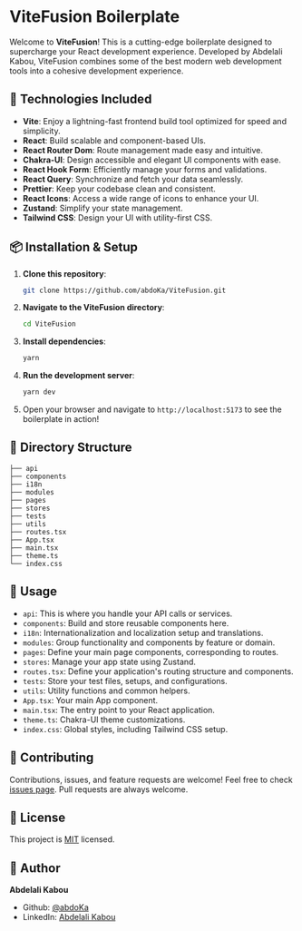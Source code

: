 
# ViteFusion Boilerplate

Welcome to **ViteFusion**! This is a cutting-edge boilerplate designed to supercharge your React development experience. Developed by Abdelali Kabou, ViteFusion combines some of the best modern web development tools into a cohesive development experience.

## 🚀 Technologies Included

- **Vite**: Enjoy a lightning-fast frontend build tool optimized for speed and simplicity.
- **React**: Build scalable and component-based UIs.
- **React Router Dom**: Route management made easy and intuitive.
- **Chakra-UI**: Design accessible and elegant UI components with ease.
- **React Hook Form**: Efficiently manage your forms and validations.
- **React Query**: Synchronize and fetch your data seamlessly.
- **Prettier**: Keep your codebase clean and consistent.
- **React Icons**: Access a wide range of icons to enhance your UI.
- **Zustand**: Simplify your state management.
- **Tailwind CSS**: Design your UI with utility-first CSS.

## 📦 Installation & Setup

1. **Clone this repository**:

   ```bash
   git clone https://github.com/abdoKa/ViteFusion.git
   ```

2. **Navigate to the ViteFusion directory**:

   ```bash
   cd ViteFusion
   ```

3. **Install dependencies**:

   ```bash
   yarn
   ```

4. **Run the development server**:

   ```bash
   yarn dev
   ```

5. Open your browser and navigate to `http://localhost:5173` to see the boilerplate in action!

## 📁 Directory Structure

```
├── api
├── components
├── i18n
├── modules
├── pages
├── stores
├── tests
├── utils
├── routes.tsx
├── App.tsx
├── main.tsx
├── theme.ts
└── index.css
```

## 🔧 Usage

- `api`: This is where you handle your API calls or services.
- `components`: Build and store reusable components here.
- `i18n`: Internationalization and localization setup and translations.
- `modules`: Group functionality and components by feature or domain.
- `pages`: Define your main page components, corresponding to routes.
- `stores`: Manage your app state using Zustand.
- `routes.tsx`: Define your application's routing structure and components.
- `tests`: Store your test files, setups, and configurations.
- `utils`: Utility functions and common helpers.
- `App.tsx`: Your main App component.
- `main.tsx`: The entry point to your React application.
- `theme.ts`: Chakra-UI theme customizations.
- `index.css`: Global styles, including Tailwind CSS setup.

## 🤝 Contributing

Contributions, issues, and feature requests are welcome! Feel free to check [issues page](https://github.com/abdoKa/ViteFusion/issues). Pull requests are always welcome.

## 📝 License

This project is [MIT](./LICENSE) licensed.

## 🤖 Author

**Abdelali Kabou**

- Github: [@abdoKa](https://github.com/abdoKa)
- LinkedIn: [Abdelali Kabou](https://www.linkedin.com/in/abdelali-kabou-6638931b8/)
